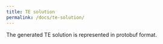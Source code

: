 ```yaml
---
title: TE solution
permalink: /docs/te-solution/
---
```


The generated TE solution is represented in protobuf format.
